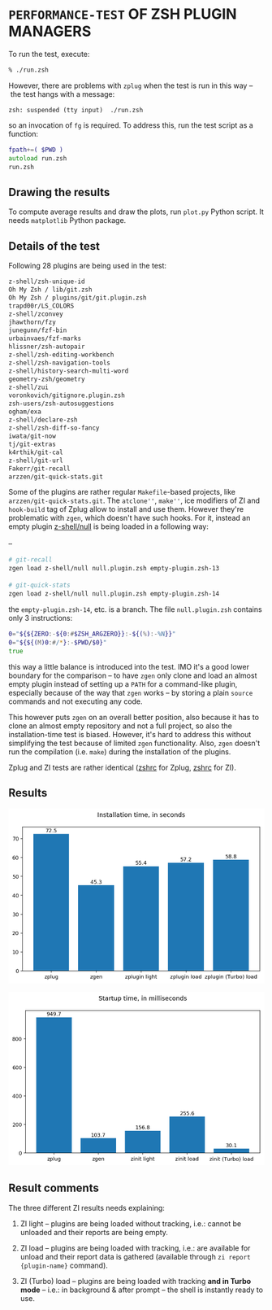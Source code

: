 # `PERFORMANCE-TEST` OF ZSH PLUGIN MANAGERS

To run the test, execute:

```zsh
% ./run.zsh
```

However, there are problems with `zplug` when the test is run in this way – the
test hangs with a message:

```
zsh: suspended (tty input)  ./run.zsh
```

so an invocation of `fg` is required. To address this, run the test script as a
function:

```zsh
fpath+=( $PWD )
autoload run.zsh
run.zsh
```

## Drawing the results

To compute average results and draw the plots, run `plot.py` Python script. It
needs `matplotlib` Python package.

## Details of the test

Following 28 plugins are being used in the test:

```
z-shell/zsh-unique-id
Oh My Zsh / lib/git.zsh
Oh My Zsh / plugins/git/git.plugin.zsh
trapd00r/LS_COLORS
z-shell/zconvey
jhawthorn/fzy
junegunn/fzf-bin
urbainvaes/fzf-marks
hlissner/zsh-autopair
z-shell/zsh-editing-workbench
z-shell/zsh-navigation-tools
z-shell/history-search-multi-word
geometry-zsh/geometry
z-shell/zui
voronkovich/gitignore.plugin.zsh
zsh-users/zsh-autosuggestions
ogham/exa
z-shell/declare-zsh
z-shell/zsh-diff-so-fancy
iwata/git-now
tj/git-extras
k4rthik/git-cal
z-shell/git-url
Fakerr/git-recall
arzzen/git-quick-stats.git
```

Some of the plugins are rather regular `Makefile`-based projects, like
`arzzen/git-quick-stats.git`. The `atclone''`, `make''`, ice modifiers of
ZI and `hook-build` tag of Zplug allow to install and use them. However
they're problematic with `zgen`, which doesn't have such hooks. For it, instead
an empty plugin [z-shell/null](https://github.com/z-shell/null) is being loaded
in a following way:

```zsh
…

# git-recall
zgen load z-shell/null null.plugin.zsh empty-plugin.zsh-13

# git-quick-stats
zgen load z-shell/null null.plugin.zsh empty-plugin.zsh-14
```

the `empty-plugin.zsh-14`, etc. is a branch. The file `null.plugin.zsh` contains
only 3 instructions:

```zsh
0="${${ZERO:-${0:#$ZSH_ARGZERO}}:-${(%):-%N}}"
0="${${(M)0:#/*}:-$PWD/$0}"
true
```

this way a little balance is introduced into the test. IMO it's a good lower
boundary for the comparison – to have `zgen` only clone and load an almost empty
plugin instead of setting up a `PATH` for a command-like plugin, especially
because of the way that `zgen` works – by storing a plain `source` commands and
not executing any code.

This however puts `zgen` on an overall better position, also because it has to
clone an almost empty repository and not a full project, so also the
installation-time test is biased. However, it's hard to address this without
simplifying the test because of limited `zgen` functionality. Also, `zgen`
doesn't run the compilation (i.e. `make`) during the installation of the
plugins.

Zplug and ZI tests are rather identical
([zshrc](https://github.com/z-shell/pm-perf-test/blob/main/zplug/.zshrc) for
Zplug,
[zshrc](https://github.com/z-shell/pm-perf-test/blob/main/zi-load/.zshrc)
for ZI).

## Results

![Installation times](https://raw.githubusercontent.com/z-shell/pm-perf-test/main/plots/installation-times.png)

![Startup times](https://raw.githubusercontent.com/z-shell/pm-perf-test/main/plots/startup-times.png)

## Result comments

The three different ZI results needs explaining:

1. ZI light – plugins are being loaded without tracking, i.e.: cannot be
   unloaded and their reports are being empty.

2. ZI load – plugins are being loaded with tracking, i.e.: are available for
   unload and their report data is gathered (available through `zi report {plugin-name}` command).

3. ZI (Turbo) load – plugins are being loaded with tracking **and in Turbo
   mode** – i.e.: in background & after prompt – the shell is instantly ready to
   use.

<!-- vim:set ft=markdown tw=80 autoindent: -->
